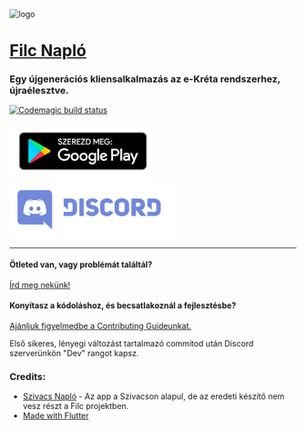 
![logo](.github/icon.png)
# [Filc Napló](https://filcnaplo.hu/)

### Egy újgenerációs kliensalkalmazás az e-Kréta rendszerhez, újraélesztve.

[![Codemagic build status](https://api.codemagic.io/apps/5e67b1201339a900142f6cb6/5e67b1201339a900142f6cb5/status_badge.svg)](https://codemagic.io/apps/5e67b1201339a900142f6cb6/5e67b1201339a900142f6cb5/latest_build)

[![Letöltés](.github/download.png)](https://play.google.com/store/apps/details?id=hu.filcnaplo.ellenorzo) 
[![Discord közösség](.github/dclogo.png)](https://discord.gg/GqzTJj5)

---

#### Ötleted van, vagy problémát találtál?

[Írd meg nekünk!](https://github.com/filcnaplo/filcnaplo/issues/new/choose)


#### Konyítasz a kódoláshoz, és becsatlakoznál a fejlesztésbe?

[Ajánljuk figyelmedbe a Contributing Guideunkat.](.github/CONTRIBUTING.md)

Első sikeres, lényegi változást tartalmazó commitod után Discord szerverünkön "Dev" rangot kapsz.
 
 
 
### Credits:
* [Szivacs Napló](https://github.com/boapps/Szivacs-Naplo/) - Az app a Szivacson alapul, de az eredeti készítő nem vesz részt a Filc projektben.
* [Made with Flutter](https://flutter.dev/)
